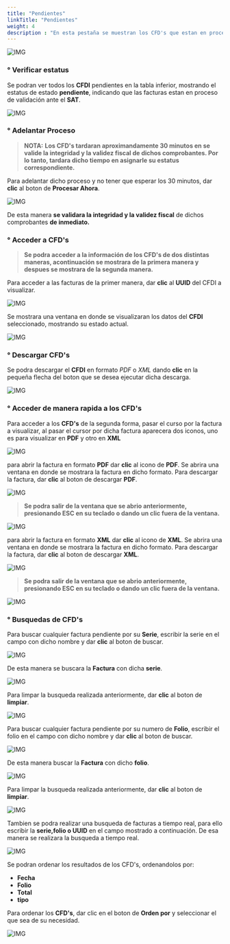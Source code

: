 ```yaml
---
title: "Pendientes"
linkTitle: "Pendientes"
weight: 4
description : "En esta pestaña se muestran los CFD's que estan en proceso de validación ante el SAT"
---
```


![IMG](inicio.png)

### ° Verificar estatus 
Se podran ver todos los **CFDI** pendientes en la tabla inferior, mostrando el estatus de estado **pendiente**, indicando que las facturas estan en proceso de validación ante el **SAT**.

![IMG](pendiente.png)

### ° Adelantar Proceso 

> **NOTA:** **Los CFD's tardaran aproximandamente 30 minutos en se valide la integridad y la validez fiscal de dichos comprobantes. Por lo tanto, tardara dicho tiempo en asignarle su estatus correspondiente.**

Para adelantar dicho proceso y no tener que esperar los 30 minutos, dar **clic** al boton de **Procesar Ahora**. 

![IMG](procesar.png)

De esta manera **se validara la integridad y la validez fiscal** de dichos comprobantes **de inmediato.**

### ° Acceder a CFD's
> **Se podra acceder a la información de los **CFD's** de dos distintas maneras, acontinuación se mostrara de la primera manera y despues se mostrara de la segunda manera.**

Para acceder a las facturas de la primer manera, dar **clic** al **UUID** del CFDI a visualizar.

![IMG](uuid.png)

Se mostrara una ventana en donde se visualizaran los datos del **CFDI** seleccionado, mostrando su estado actual.

![IMG](uuid_abierto.png)

### ° Descargar CFD's
Se podra descargar el **CFDI** en formato *PDF* o *XML* dando **clic** en la pequeña flecha del boton que se desea ejecutar dicha descarga.

![IMG](descarga.png)

### ° Acceder de manera rapida a los CFD's

Para acceder a los **CFD's** de la segunda forma, pasar el curso por la factura a visualizar, al pasar el cursor por dicha factura aparecera dos iconos, uno es para visualizar en **PDF** y otro en **XML**

![IMG](formatos.png)

para abrir la factura en formato **PDF** dar **clic** al icono de **PDF**. Se abrira una ventana en donde se mostrara la factura en dicho formato. Para descargar la factura, dar **clic** al boton de descargar **PDF**.

![IMG](pdf.png)

> **Se podra salir de la ventana que se abrio anteriormente, presionando **ESC** en su teclado o dando un clic fuera de la ventana.**

![IMG](esc.png)

para abrir la factura en formato **XML** dar **clic** al icono de **XML**. Se abrira una ventana en donde se mostrara la factura en dicho formato. Para descargar la factura, dar **clic** al boton de descargar **XML**.

![IMG](xml.png)

> **Se podra salir de la ventana que se abrio anteriormente, presionando **ESC** en su teclado o dando un clic fuera de la ventana.**

![IMG](esc.png)

### ° Busquedas de CFD's

Para buscar cualquier factura pendiente por su **Serie**, escribir la serie en el campo con 
dicho nombre y dar **clic** al boton de buscar.

![IMG](serie.png)

De esta manera se buscara la **Factura** con dicha **serie**.

![IMG](serie2.png)

Para limpar la busqueda realizada anteriormente, dar **clic** al boton de **limpiar**.

![IMG](limpiar1.png)


Para buscar cualquier factura pendiente por su numero de **Folio**, escribir el folio en el campo con 
dicho nombre y dar **clic** al boton de buscar.

![IMG](buscar.png)

De esta manera buscar la **Factura** con dicho **folio**.

![IMG](folo.png)

Para limpar la busqueda realizada anteriormente, dar **clic** al boton de **limpiar**.

![IMG](limpiar2.png)

Tambien se podra realizar una busqueda de facturas a tiempo real, para ello escribir la **serie,folio o UUID** en el campo mostrado a continuación. De esa manera se realizara la busqueda a tiempo real. 

![IMG](busqueda_avanzada.png)


Se podran ordenar los resultados de los CFD's, ordenandolos por:

* **Fecha**
* **Folio**
* **Total**
* **tipo**

Para ordenar los **CFD's**, dar clic en el boton de **Orden por** y seleccionar el que sea de su necesidad.

![IMG](ordenar.png)
